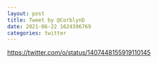 ```yaml
--- 
layout: post 
title: Tweet by @CorblynD 
date: 2021-06-22 1624396769 
categories: twitter 
--- 
```

https://twitter.com/o/status/1407448155919110145